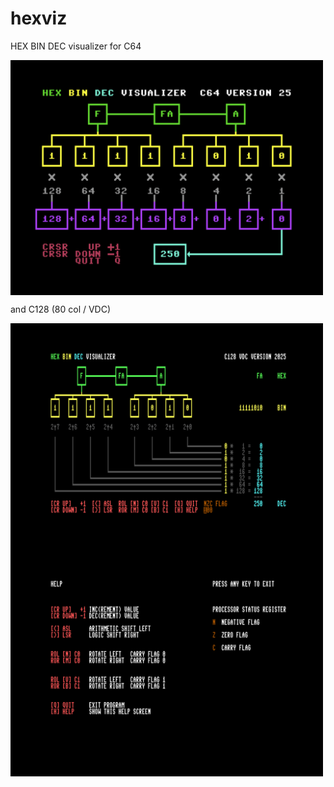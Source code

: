 # hexviz
HEX BIN DEC visualizer for C64

<img src='screenshot.png' alt='screenshot C64' width=500 align='center'>  

and C128 (80 col / VDC)

<img src='screenshot1281.png' alt='screenshot C128 1' width=500 align='center'>  

    
<img src='screenshot1282.png' alt='screenshot C128 2' width=500 align='center'>  
